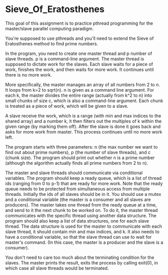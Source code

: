 # Sieve_Of_Eratosthenes

This goal of this assignment is to practice pthread programming for the master/slave parallel computing paradigm.  

You're supposed to use pthreads and you'll need to extend the Sieve of Eratosthenes method to find prime numbers. 

In the program, you need to create one master thread and p number of slave threads. p is a command-line argument. The master thread is supposed to dictate work for the slaves. Each slave waits for a piece of work, finishes the work, and then waits for more work. It continues until there is no more work.

More specifically, the master manages an array of all numbers from 2 to n. It loops from k=2 to sqrt(n). n is given as a command line argument. For each k, the master divides the entire range (actually from k^2 to n) into small chunks of size c, which is also a command-line argument. Each chunk is treated as a piece of work, which will be given to a slave.

A slave receive the work, which is a range (with min and max indices to the shared array) and a number k, it then filters out the multiples of k within the given range (by marking them off). After the slave is done it goes back and asks for more work from master. This process continues until no more work left.

The program starts with three parameters: n (the max number we want to find out about prime numbers), p (the number of slave threads), and c (chunk size). The program should print out whether n is a prime number (although the algorithm actually finds all prime numbers from 2 to n).

The master and slave threads should communicate via conditional variables. The program should keep a ready queue, which is a list of thread ids (ranging from 0 to p-1) that are ready for more work. Note that the ready queue needs to be protected from simultaneous access from multiple threads.   Initially the ids of all slaves should be in it. You should use a mutex and a conditional variable (the master is a consumer and all slaves are producers). The master takes one thread from the ready queue at a time, and send to it the next chunk to be worked on. To do it, the master thread communicates with the specific thread using another data structure. The program should also keep a list of data structures, one for each slave thread. The data structure is used for the master to communicate with each slave thread, it should contain min and max indices, and k. It also needs to have a conditional variable, so that the slave thread can use to wait for master's command. (In this case, the master is a producer and the slave is a consumer).

You don't need to care too much about the terminating condition for the slaves. The master prints the result, exits the process by calling exit(0), in which case all slave threads would be terminated.
